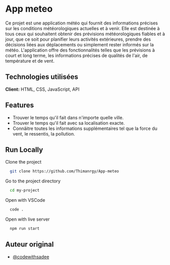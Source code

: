 
# App meteo

Ce projet est une application météo qui fournit des informations précises sur les conditions météorologiques actuelles et à venir. Elle est destinée à tous ceux qui souhaitent obtenir des prévisions météorologiques fiables et à jour, que ce soit pour planifier leurs activités extérieures, prendre des décisions liées aux déplacements ou simplement rester informés sur la météo. L'application offre des fonctionnalités telles que les prévisions à court et long terme, les informations précises de qualités de l'air, de température et de vent.

## Technologies utilisées

**Client:** HTML, CSS, JavaScript, API



## Features

- Trouver le temps qu'il fait dans n'importe quelle ville.
- Trouver le temps qu'il fait avec sa localisation exacte.
- Connâitre toutes les informations supplémentaires tel que la force du vent, le ressentis, la pollution.


## Run Locally

Clone the project

```bash
  git clone https://github.com/Thimanrgy/App-meteo
```

Go to the project directory

```bash
  cd my-project
```

Open with VSCode

```bash
  code .
```

Open with live server

```bash
  npm run start
```


## Auteur original

- [@codewithsadee](https://www.github.com/codewithsadee)
